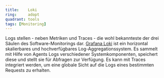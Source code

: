 ```yaml
---
title:    Loki
ring:     adopt  
quadrant: tools
tags: [Monitoring]
---
```


Logs stellen - neben Metriken und Traces - die wohl bekannteste der drei Säulen des Software-Monitorings dar. [Grafana Loki][loki] ist ein horizontal skalierbares und hochverfügbares Log-Aggregationssystem. Es sammelt mit Hilfe von Agents Logs verschiedener Systemkomponenten, speichert diese und stellt sie für Abfragen zur Verfügung. Es kann mit Traces integriert werden, um eine globale Sicht auf die Logs eines bestimmten Requests zu erhalten.

[loki]: https://grafana.com/oss/loki/
